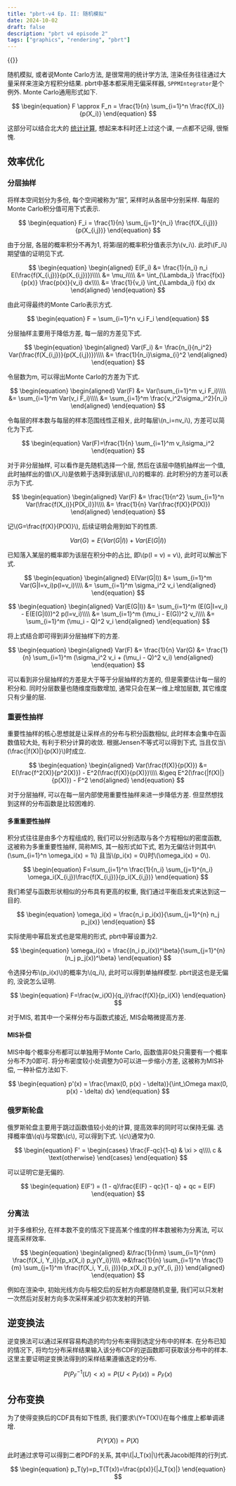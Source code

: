 ```yaml
---
title: "pbrt-v4 Ep. II: 随机模拟"
date: 2024-10-02
draft: false
description: "pbrt v4 episode 2"
tags: ["graphics", "rendering", "pbrt"]
---
```


{{<katex>}}

随机模拟, 或者说Monte Carlo方法,
是很常用的统计学方法, 渲染任务往往通过大量采样来渲染方程积分结果.
pbrt中基本都采用无偏采样器, `SPPMIntegrator`是个例外.
Monte Carlo通用形式如下.

$$
\begin{equation}
F \approx F_n = \frac{1}{n} \sum_{i=1}^n \frac{f(X_i)}{p(X_i)}
\end{equation}
$$

这部分可以结合北大的
[统计计算](https://www.math.pku.edu.cn/teachers/lidf/docs/statcomp/html/_statcompbook/sim-intro.html),
想起来本科时还上过这个课, 一点都不记得, 很惭愧.

## 效率优化

### 分层抽样

将样本空间划分为多份, 每个空间被称为“层”, 采样时从各层中分别采样.
每层的Monte Carlo积分值可用下式表示.

$$
\begin{equation}
F_i = \frac{1}{n} \sum_{j=1}^{n_i} \frac{f(X_{i,j})}{p(X_{i,j})}
\end{equation}
$$

由于分层, 各层的概率积分不再为1, 将第i层的概率积分值表示为\\(v_i\\).
此时\\(F_i\\)期望值的证明见下式.

$$
\begin{equation}
\begin{aligned}
E(F_i)
&= \frac{1}{n_i} n_i E(\frac{f(X_{i,j})}{p(X_{i,j})})\\\\
&= \mu_i\\\\
&= \int_{\Lambda_i} \frac{f(x)}{p(x)} \frac{p(x)}{v_i} dx\\\\
&= \frac{1}{v_i} \int_{\Lambda_i} f(x) dx
\end{aligned}
\end{equation}
$$

由此可得最终的Monte Carlo表示方式.

$$
\begin{equation}
F = \sum_{i=1}^n v_i F_i
\end{equation}
$$

分层抽样主要用于降低方差, 每一层的方差见下式.

$$
\begin{equation}
\begin{aligned}
Var(F_i)
&= \frac{n_i}{n_i^2} Var(\frac{f(X_{i,j})}{p(X_{i,j})})\\\\
&= \frac{1}{n_i}\sigma_{i}^2 
\end{aligned}
\end{equation}
$$

令层数为m, 可以得出Monte Carlo的方差为下式.

$$
\begin{equation}
\begin{aligned}
Var(F)
&= Var(\sum_{i=1}^m v_i F_i)\\\\
&= \sum_{i=1}^m Var(v_i F_i)\\\\
&= \sum_{i=1}^m \frac{v_i^2\sigma_i^2}{n_i}
\end{aligned}
\end{equation}
$$

令每层的样本数与每层的样本范围线性正相关, 此时每层\\(n_i=nv_i\\),
方差可以简化为下式.

$$
\begin{equation}
Var(F)=\frac{1}{n} \sum_{i=1}^m v_i\sigma_i^2
\end{equation}
$$

对于非分层抽样, 可以看作是先随机选择一个层, 然后在该层中随机抽样出一个值,
此时抽样出的值\\(X_i\\)是依赖于选择到该层\\(I_i\\)的概率的.
此时积分的方差可以表示为下式.

$$
\begin{equation}
\begin{aligned}
Var(F)
&= \frac{1}{n^2} \sum_{i=1}^n Var(\frac{f(X_i)}{P(X_i)})\\\\
&= \frac{1}{n} Var(\frac{f(X)}{P(X)})
\end{aligned}
\end{equation}
$$

记\\(G=\frac{f(X)}{P(X)}\\), 后续证明会用到如下的性质.

$$
\begin{equation}
Var(G) = E(Var(G|I)) + Var(E(G|I))
\end{equation}
$$

已知落入某层的概率即为该层在积分中的占比,
即\\(p(I = v) = v\\), 此时可以解出下式.

$$
\begin{equation}
\begin{aligned}
E(Var(G|I))
&= \sum_{i=1}^m Var(G|I=v_i)p(I=v_i)\\\\
&= \sum_{i=1}^m \sigma_i^2 v_i
\end{aligned}
\end{equation}
$$

$$
\begin{equation}
\begin{aligned}
Var(E(G|I))
&= \sum_{i=1}^m (E(G|I=v_i) - E(E(G|I)))^2 p(I=v_i)\\\\
&= \sum_{i=1}^m (\mu_i - E(G))^2 v_i\\\\
&= \sum_{i=1}^m (\mu_i - Q)^2 v_i
\end{aligned}
\end{equation}
$$

将上式结合即可得到非分层抽样下的方差.

$$
\begin{equation}
\begin{aligned}
Var(F)
&= \frac{1}{n} Var(G)
&= \frac{1}{n} \sum_{i=1}^m (\sigma_i^2 v_i + (\mu_i - Q)^2 v_i)
\end{aligned}
\end{equation}
$$

可以看到非分层抽样的方差是大于等于分层抽样的方差的, 但是需要估计每一层的积分和.
同时分层数量也随维度指数增加, 通常只会在某一维上增加层数, 其它维度只有少量的层.

### 重要性抽样

重要性抽样的核心思想就是让采样点的分布与积分函数相似,
此时样本会集中在函数值较大处, 有利于积分计算的收敛.
根据Jensen不等式可以得到下式, 当且仅当\\(\frac{|f(X)|}{p(X)}\\)时成立.

$$
\begin{equation}
\begin{aligned}
Var(\frac{f(X)}{p(X)})
&= E(\frac{f^2(X)}{p^2(X)}) - E^2(\frac{f(X)}{p(X)})\\\\
&\geq E^2(\frac{|f(X)|}{p(X)}) - F^2 
\end{aligned}
\end{equation}
$$

对于分层抽样, 可以在每一层内部使用重要性抽样来进一步降低方差.
但显然想找到这样的分布函数是比较困难的.

#### 多重重要性抽样

积分式往往是由多个方程组成的, 我们可以分别选取与各个方程相似的密度函数,
这被称为多重重要性抽样, 简称MIS, 其一般形式如下式,
若为无偏估计则其中\\(\sum_{i=1}^n \omega_i(x) = 1\\)
且当\\(p_i(x) = 0\\)时\\(\omega_i(x) = 0\\).

$$
\begin{equation}
F=\sum_{i=1}^n \frac{1}{n_i} \sum_{j=1}^{n_i} \omega_i(X_{i,j})\frac{f(X_{i,j})}{p_i(X_{i,j})}
\end{equation}
$$

我们希望与函数形状相似的分布具有更高的权重, 我们通过平衡启发式来达到这一目的.

$$
\begin{equation}
\omega_i(x) = \frac{n_i p_i(x)}{\sum_{j=1}^{n} n_j p_j(x)}
\end{equation}
$$

实际使用中幂启发式也是常用的形式, pbrt中幂设置为2.

$$
\begin{equation}
\omega_i(x) = \frac{(n_i p_i(x))^\beta}{\sum_{j=1}^{n} (n_j p_j(x))^\beta}
\end{equation}
$$

令选择分布\\(p_i(x)\\)的概率为\\(q_i\\), 此时可以得到单抽样模型.
pbrt说这也是无偏的, 没说怎么证明.

$$
\begin{equation}
F=\frac{w_i(X)}{q_i}\frac{f(X)}{p_i(X)}
\end{equation}
$$

对于MIS, 若其中一个采样分布与函数式接近, MIS会略微提高方差.

#### MIS补偿

MIS中每个概率分布都可以单独用于Monte Carlo, 函数值非0处只需要有一个概率分布不为0即可.
将分布密度较小处调整为0可以进一步缩小方差, 这被称为MIS补偿, 一种补偿方法如下.

$$
\begin{equation}
p'(x) = \frac{\max(0, p(x) - \delta)}{\int_\Omega max(0, p(x) - \delta) dx}
\end{equation}
$$

### 俄罗斯轮盘

俄罗斯轮盘主要用于跳过函数值较小处的计算, 提高效率的同时可以保持无偏.
选择概率值\\(q\\)与常数\\(c\\), 可以得到下式. \\(c\\)通常为0.

$$
\begin{equation}
F' =
\begin{cases}
\frac{F-qc}{1-q} & \xi > q\\\\
c & \text{otherwise}
\end{cases}
\end{equation}
$$

可以证明它是无偏的.

$$
\begin{equation}
E(F') = (1 - q)\frac{E(F) - qc}{1 - q} + qc = E(F)
\end{equation}
$$

### 分离法

对于多维积分, 在样本数不变的情况下提高某个维度的样本数被称为分离法, 可以提高采样效率.

$$
\begin{equation}
\begin{aligned}
&\frac{1}{nm} \sum_{i=1}^{nm} \frac{f(X_i, Y_i)}{p_x(X_i) p_y(Y_i)}\\\\
=>&\frac{1}{n} \sum_{i=1}^n \frac{1}{m} \sum_{j=1}^m \frac{f(X_i, Y_{i, j})}{p_x(X_i) p_y(Y_{i, j})}
\end{aligned}
\end{equation}
$$

例如在渲染中, 初始光线方向与相交后的反射方向都是随机变量,
我们可以只发射一次然后对反射方向多次采样来减少初次发射的开销.

## 逆变换法

逆变换法可以通过采样容易构造的均匀分布来得到选定分布中的样本.
在分布已知的情况下, 将均匀分布采样结果输入该分布CDF的逆函数即可获取该分布中的样本.
这里主要证明逆变换法得到的采样结果遵循选定的分布.

$$
\begin{equation}
P(P_F^{-1}(U) < x)
= P(U < P_F(x))
= P_F(x)
\end{equation}
$$

## 分布变换

为了使得变换后的CDF具有如下性质, 我们要求\\(Y=T(X)\\)在每个维度上都单调递增.

$$
\begin{equation}
P(Y(X)) = P(X)
\end{equation}
$$

此时通过求导可以得到二者PDF的关系, 其中\\(|J_T(x)|\\)代表Jacobi矩阵的行列式.

$$
\begin{equation}
p_T(y)=p_T(T(x))=\frac{p(x)}{|J_T(x)|}
\end{equation}
$$
